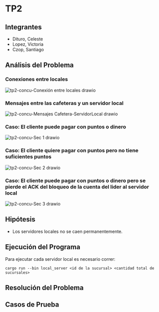 # **TP2**
## **Integrantes**
- Dituro, Celeste
- Lopez, Victoria
- Czop, Santiago

## **Análisis del Problema**
### Conexiones entre locales
![tp2-concu-Conexión entre locales drawio](https://github.com/concurrentes-fiuba/2023-1c-tp2-concu-csv/assets/67125933/5da54256-d809-4e2c-9550-ccf699ca8411)

### Mensajes entre las cafeteras y un servidor local
![tp2-concu-Mensajes Cafetera-ServidorLocal drawio](https://github.com/concurrentes-fiuba/2023-1c-tp2-concu-csv/assets/67125933/5577e2d3-1eec-4e20-83e6-0a6bff4e3031)

### Caso: El cliente puede pagar con puntos o dinero
![tp2-concu-Sec  1 drawio](https://github.com/concurrentes-fiuba/2023-1c-tp2-concu-csv/assets/67125933/f7ef1f9d-2c7c-432e-8df3-36c66f5a29c9)

### Caso: El cliente quiere pagar con puntos pero no tiene suficientes puntos
![tp2-concu-Sec  2 drawio](https://github.com/concurrentes-fiuba/2023-1c-tp2-concu-csv/assets/67125933/0e14652e-fbbf-4732-a953-577744993c0e)

### Caso: El cliente puede pagar con puntos o dinero pero se pierde el ACK del bloqueo de la cuenta del lider al servidor local
![tp2-concu-Sec  3 drawio](https://github.com/concurrentes-fiuba/2023-1c-tp2-concu-csv/assets/67125933/e11c6e1c-0c54-4d3b-befb-13c5c1b6282c)

## **Hipótesis**
- Los servidores locales no se caen permanentemente.

## **Ejecución del Programa**

Para ejecutar cada servidor local es necesario correr:
```
cargo run --bin local_server <id de la sucursal> <cantidad total de sucursales>
```

## **Resolución del Problema**

## **Casos de Prueba**

